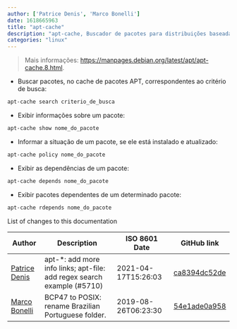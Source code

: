```yaml
---
author: ['Patrice Denis', 'Marco Bonelli']
date: 1618665963
title: "apt-cache"
description: "apt-cache, Buscador de pacotes para distribuições baseadas no Debian."
categories: "linux"
---
```

> Mais informações: <https://manpages.debian.org/latest/apt/apt-cache.8.html>.

- Buscar pacotes, no cache de pacotes APT, correspondentes ao critério de busca:

```bash
apt-cache search criterio_de_busca
```

- Exibir informações sobre um pacote:

```bash
apt-cache show nome_do_pacote
```

- Informar a situação de um pacote, se ele está instalado e atualizado:

```bash
apt-cache policy nome_do_pacote
```

- Exibir as dependências de um pacote:

```bash
apt-cache depends nome_do_pacote
```

- Exibir pacotes dependentes de um determinado pacote:

```bash
apt-cache rdepends nome_do_pacote
```
List of changes to this documentation


Author | Description | ISO 8601 Date | GitHub link
------|-----|-----|-----
[Patrice Denis](mailto:patrice.denis@gmail.com) | apt-*: add more info links; apt-file: add regex search example (#5710) | 2021-04-17T15:26:03 | [ca8394dc52de](https://github.com/tldr-pages/tldr/commit/ca8394dc52def4e55971ce4049b20fa8839f464d)
[Marco Bonelli](mailto:marco@mebeim.net) | BCP47 to POSIX: rename Brazilian Portuguese folder. | 2019-08-26T06:23:30 | [54e1ade0a958](https://github.com/tldr-pages/tldr/commit/54e1ade0a958f3a08d9ed60f32b66188d0ecfb63)

